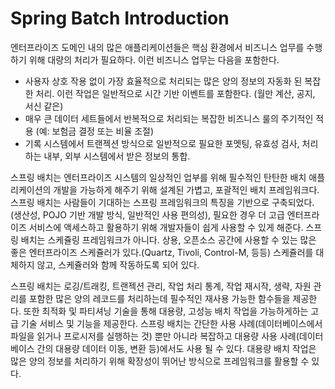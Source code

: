 # Spring Batch Introduction
엔터프라이즈 도메인 내의 많은 애플리케이션들은 핵심 환경에서 비즈니스 업무를 수행하기 위해 대량의 처리가 필요하다.
이런 비즈니스 업무는 다음을 포함한다.
- 사용자 상호 작용 없이 가장 효율적으로 처리되는 많은 양의 정보의 자동화 된 복잡한 처리. 이런 작업은 일반적으로 시간 기반 이벤트를 포함한다. (월만 계산, 공지, 서신 같은)
- 매우 큰 데이터 세트들에서 반복적으로 처리되는 복잡한 비즈니스 룰의 주기적인 적용 (예: 보험금 결정 또는 비율 조절)
- 기록 시스템에서 트랜젝션 방식으로 일반적으로 필요한 포멧팅, 유효성 검사, 처리하는 내부, 외부 시스템에서 받은 정보의 통합.

스프링 배치는 엔터프라이즈 시스템의 일상적인 업부를 위해 필수적인 탄탄한 배치 애플리케이션의 개발을 가능하게 해주기 위해 설계된 가볍고, 포괄적인 배치 프레임워크다.
스프링 배치는 사람들이 기대하는 스프링 프레임워크의 특징을 기반으로 구축되었다. (생산성, POJO 기반 개발 방식, 일반적인 사용 편의성), 필요한 경우 더 고급 엔터프라이즈 서비스에 액세스하고 활용하기 위해 개발자들이 쉽게 사용할 수 있게 해준다.
스프링 배치는 스케쥴링 프레임워크가 아니다.
상용, 오픈소스 공간에 사용할 수 있는 많은 좋은 엔터프라이즈 스케쥴러가 있다.(Quartz, Tivoli, Control-M, 등등)
스케쥴러를 대체하지 않고, 스케쥴러와 함께 작동하도록 되어 있다.

스프링 배치는 로깅/트래킹, 트랜젝션 관리, 작업 처리 통계, 작업 재시작, 생략, 자원 관리를 포함한 많은 양의 레코드를 처리하는데 필수적인 재사용 가능한 함수들을 제공한다.
또한 최적화 및 파티셔닝 기술을 통해 대용량, 고성능 배치 작업을 가능하게하는 고급 기술 서비스 및 기능을 제공한다.
스프링 배치는 간단한 사용 사례(데이터베이스에서 파일을 읽거나 프로시저를 실행하는 것) 뿐만 아니라 복잡하고 대용량 사용 사례(데이터베이스 간의 대용량 데이터 이동, 변환 등)에서도 사용 될 수 있다.
대용량 배치 작업은 많은 양의 정보를 처리하기 위해 확장성이 뛰어난 방식으로 프레임워크를 활용할 수 있다.